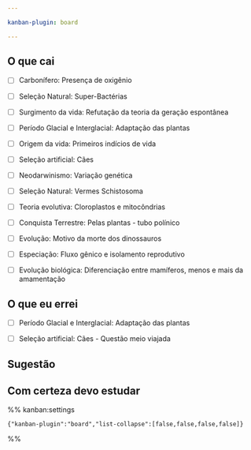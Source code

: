 ```yaml
---

kanban-plugin: board

---
```


## O que cai

- [ ] Carbonífero: Presença de oxigênio
- [ ] Seleção Natural: Super-Bactérias
- [ ] Surgimento da vida: Refutação da teoria da geração espontânea
- [ ] Período Glacial e Interglacial: Adaptação das plantas
- [ ] Origem da vida: Primeiros indícios de vida
- [ ] Seleção artificial: Cães
- [ ] Neodarwinismo: Variação genética
- [ ] Seleção Natural: Vermes Schistosoma
- [ ] Teoria evolutiva: Cloroplastos e mitocôndrias
- [ ] Conquista Terrestre: Pelas plantas - tubo polínico
- [ ] Evolução: Motivo da morte dos dinossauros
- [ ] Especiação: Fluxo gênico e isolamento reprodutivo
- [ ] Evolução biológica: Diferenciação entre mamíferos, menos e mais da amamentação


## O que eu errei

- [ ] Período Glacial e Interglacial: Adaptação das plantas
- [ ] Seleção artificial: Cães - Questão meio viajada


## Sugestão



## Com certeza devo estudar





%% kanban:settings
```
{"kanban-plugin":"board","list-collapse":[false,false,false,false]}
```
%%